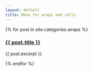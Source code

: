 ```yaml
---
layout: default
title: Menu for wraps and rolls
---
```


{% for post in site.categories.wraps %}
<h3><a href="{{ post.url | prepend: site.baseurl }}">{{ post.title }}</a></h3>
<p>{{ post.excerpt }}</p>
{% endfor %}